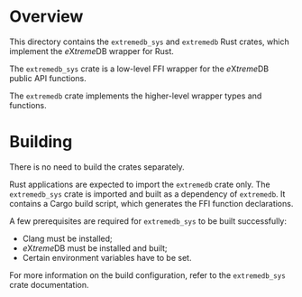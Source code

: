 # Overview

This directory contains the `extremedb_sys` and `extremedb` Rust crates, which
implement the *e*X*treme*DB wrapper for Rust.

The `extremedb_sys` crate is a low-level FFI wrapper for the *e*X*treme*DB
public API functions.

The `extremedb` crate implements the higher-level wrapper types and functions.

# Building

There is no need to build the crates separately.

Rust applications are expected to import the `extremedb` crate only. The
`extremedb_sys` crate is imported and built as a dependency of `extremedb`.
It contains a Cargo build script, which generates the FFI function declarations.

A few prerequisites are required for `extremedb_sys` to be built successfully:

- Clang must be installed;
- *e*X*treme*DB must be installed and built;
- Certain environment variables have to be set.

For more information on the build configuration, refer to the `extremedb_sys`
crate documentation.
